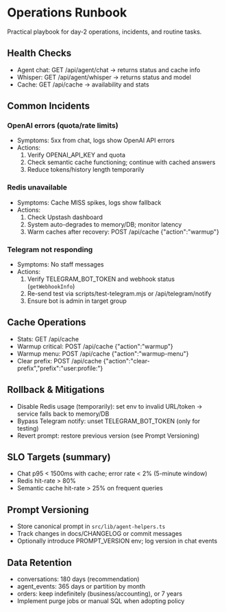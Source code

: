 # Operations Runbook

Practical playbook for day-2 operations, incidents, and routine tasks.

## Health Checks

- Agent chat: GET /api/agent/chat → returns status and cache info
- Whisper: GET /api/agent/whisper → returns status and model
- Cache: GET /api/cache → availability and stats

## Common Incidents

### OpenAI errors (quota/rate limits)
- Symptoms: 5xx from chat, logs show OpenAI API errors
- Actions:
  1) Verify OPENAI_API_KEY and quota
  2) Check semantic cache functioning; continue with cached answers
  3) Reduce tokens/history length temporarily

### Redis unavailable
- Symptoms: Cache MISS spikes, logs show fallback
- Actions:
  1) Check Upstash dashboard
  2) System auto-degrades to memory/DB; monitor latency
  3) Warm caches after recovery: POST /api/cache {"action":"warmup"}

### Telegram not responding
- Symptoms: No staff messages
- Actions:
  1) Verify TELEGRAM_BOT_TOKEN and webhook status (`getWebhookInfo`)
  2) Re-send test via scripts/test-telegram.mjs or /api/telegram/notify
  3) Ensure bot is admin in target group

## Cache Operations

- Stats: GET /api/cache
- Warmup critical: POST /api/cache {"action":"warmup"}
- Warmup menu: POST /api/cache {"action":"warmup-menu"}
- Clear prefix: POST /api/cache {"action":"clear-prefix","prefix":"user:profile:"}

## Rollback & Mitigations

- Disable Redis usage (temporarily): set env to invalid URL/token → service falls back to memory/DB
- Bypass Telegram notify: unset TELEGRAM_BOT_TOKEN (only for testing)
- Revert prompt: restore previous version (see Prompt Versioning)

## SLO Targets (summary)

- Chat p95 < 1500ms with cache; error rate < 2% (5-minute window)
- Redis hit-rate > 80%
- Semantic cache hit-rate > 25% on frequent queries

## Prompt Versioning

- Store canonical prompt in `src/lib/agent-helpers.ts`
- Track changes in docs/CHANGELOG or commit messages
- Optionally introduce PROMPT_VERSION env; log version in chat events

## Data Retention

- conversations: 180 days (recommendation)
- agent_events: 365 days or partition by month
- orders: keep indefinitely (business/accounting), or 7 years
- Implement purge jobs or manual SQL when adopting policy


